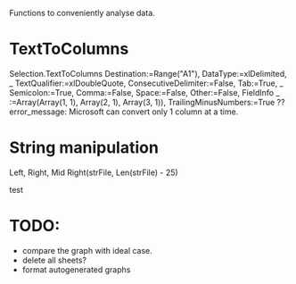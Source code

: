 Functions to conveniently analyse data.

# TextToColumns
Selection.TextToColumns Destination:=Range("A1"), DataType:=xlDelimited, _
        TextQualifier:=xlDoubleQuote, ConsecutiveDelimiter:=False, Tab:=True, _
        Semicolon:=True, Comma:=False, Space:=False, Other:=False, FieldInfo _
        :=Array(Array(1, 1), Array(2, 1), Array(3, 1)), TrailingMinusNumbers:=True
??error_message: Microsoft can convert only 1 column at a time.

# String manipulation
Left, Right, Mid
Right(strFile, Len(strFile) - 25)
        
test


# TODO:
* compare the graph with ideal case.
* delete all sheets?
* format autogenerated graphs
